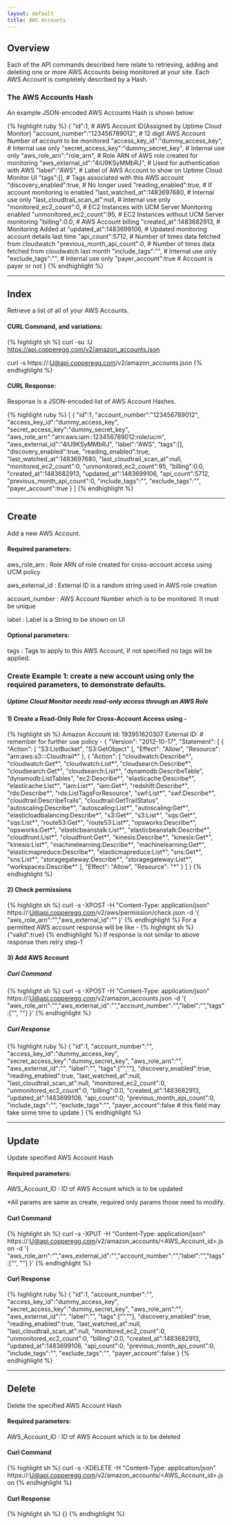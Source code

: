 ```yaml
---
layout: default
title: AWS Accounts
---
```


## Overview

Each of the API commands described here relate to retrieving, adding and deleting one or more AWS Accounts being monitored at your site.
Each AWS Account is completely described by a Hash.

### The AWS Accounts Hash

An example JSON-encoded AWS Accounts Hash is shown below:

{% highlight ruby %}
{
    "id":1,                                     # AWS Account ID(Assigned by Uptime Cloud Monitor)
    "account_number":"123456789012",            # 12 digit AWS Account Number of account to be monitored
    "access_key_id":"dummy_access_key",         # Internal use only
    "secret_access_key":"dummy_secret_key",     # Internal use only
    "aws_role_arn":"role_arn",                  # Role ARN of AWS role created for monitoring
    "aws_external_id":"4iU9KSyMMbRJ",           # Used for authentication with AWS
    "label":"AWS",                              # Label of AWS Account to show on Uptime Cloud Monitor UI
    "tags":[],                                  # Tags associated with this AWS account
    "discovery_enabled":true,                   # No longer used
    "reading_enabled":true,                     # If account monitoring is enabled
    "last_watched_at":1483697680,               # Internal use only
    "last_cloudtrail_scan_at":null,             # Internal use only
    "monitored_ec2_count":0,                    # EC2 Instances with UCM Server Monitoring enabled
    "unmonitored_ec2_count":95,                 # EC2 Instances without UCM Server monitoring
    "billing":0.0,                              # AWS Account billing
    "created_at":1483682913,                    # Monitoring Added at
    "updated_at":1483699106,                    # Updated monitoring account details last time
    "api_count":5712,                           # Number of times data fetched from cloudwatch
    "previous_month_api_count":0,               # Number of times data fetched from cloudwatch last month
    "include_tags":"",                          # Internal use only
    "exclude_tags":"",                          # Internal use only
    "payer_account":true                        # Account is payer or not
}
{% endhighlight %}

------

## Index

Retrieve a list of all of your AWS Accounts.

#### CURL Command, and variations:
{% highlight sh %}
curl -su <APIKEY>:U https://api.copperegg.com/v2/amazon_accounts.json

curl -s https://<APIKEY>:U@api.copperegg.com/v2/amazon_accounts.json
{% endhighlight %}


#### CURL Response:
Response is a JSON-encoded list of AWS Account Hashes.

{% highlight ruby %}
[
    {
        "id":1,
        "account_number":"123456789012",
        "access_key_id":"dummy_access_key",
        "secret_access_key":"dummy_secret_key",
        "aws_role_arn":"arn:aws:iam::123456789012:role/ucm",
        "aws_external_id":"4iU9KSyMMbRJ",
        "label":"AWS",
        "tags":[],
        "discovery_enabled":true,
        "reading_enabled":true,
        "last_watched_at":1483697680,
        "last_cloudtrail_scan_at":null,
        "monitored_ec2_count":0,
        "unmonitored_ec2_count":95,
        "billing":0.0,
        "created_at":1483682913,
        "updated_at":1483699106,
        "api_count":5712,
        "previous_month_api_count":0,
        "include_tags":"",
        "exclude_tags":"",
        "payer_account":true
    }
]
{% endhighlight %}

------

## Create

Add a new AWS Account.

#### Required parameters:

aws_role_arn
: Role ARN of role created for cross-account access using UCM policy

aws_external_id
: External ID is a random string used in AWS role creation

account_number
: AWS Account Number which is to be monitored. It must be unique

label
: Label is a String to be shown on UI

#### Optional parameters:

tags
: Tags to apply to this AWS Account, If not specified no tags will be applied.

### Create Example 1: create a new account using only the required parameters, to demonstrate defaults.

##### Uptime Cloud Monitor needs read-only access through an AWS Role

#### 1) Create a Read-Only Role for Cross-Account Access using -
{% highlight sh %}
Amazon Account Id: 193951620307
External ID: <random string>  # remember for further use
policy -
{ "Version": "2012-10-17", "Statement": [ { "Action": [ "S3:ListBucket", "S3:GetObject" ], "Effect": "Allow", "Resource": "arn:aws:s3:::Cloudtrail*" }, { "Action": [ "cloudwatch:Describe*", "cloudwatch:Get*", "cloudwatch:List*", "cloudsearch:Describe*", "cloudsearch:Get*", "cloudsearch:List*", "dynamodb:DescribeTable", "dynamodb:ListTables", "ec2:Describe*", "elasticache:Describe*", "elasticache:List*", "iam:List*", "iam:Get*", "redshift:Describe*", "rds:Describe*", "rds:ListTagsForResource", "swf:List*", "swf:Describe*", "cloudtrail:DescribeTrails", "cloudtrail:GetTrailStatus", "autoscaling:Describe*", "autoscaling:List*", "autoscaling:Get*", "elasticloadbalancing:Describe*", "s3:Get*", "s3:List*", "sqs:Get*", "sqs:List*", "route53:Get*", "route53:List*", "opsworks:Describe*", "opsworks:Get*", "elasticbeanstalk:List*", "elasticbeanstalk:Describe*", "cloudfront:List*", "cloudfront:Get*", "kinesis:Describe*", "kinesis:Get*", "kinesis:List*", "machinelearning:Describe*", "machinelearning:Get*", "elasticmapreduce:Describe*", "elasticmapreduce:List*", "sns:Get*", "sns:List*", "storagegateway:Describe*", "storagegateway:List*", "workspaces:Describe*" ], "Effect": "Allow", "Resource": "*" } ] }
{% endhighlight %}

#### 2) Check permissions
{% highlight sh %}
curl -s -XPOST -H "Content-Type: application/json" https://<APIKEY>:U@api.copperegg.com/v2/aws/permission/check.json -d '{ "aws_role_arn":"<Role ARN>","aws_external_id":"<External ID>" }'
{% endhighlight %}
For a permitted AWS account response will be like -
{% highlight sh %}
{"valid":true}
{% endhighlight %}
If response is not similar to above response then retry step-1

#### 3) Add AWS Account

##### Curl Command
{% highlight sh %}
curl -s -XPOST -H "Content-Type: application/json" https://<APIKEY>:U@api.copperegg.com/v2/amazon_accounts.json -d '{ "aws_role_arn":"<Role ARN>","aws_external_id":"<External ID>","account_number":"<AWS Account Number>","label":"<LABEL>","tags":["<tag1>", "<tag2>"] }'
{% endhighlight %}

##### Curl Response
{% highlight ruby %}
{
    "id":1,
    "account_number":"<Account Number>",
    "access_key_id":"dummy_access_key",
    "secret_access_key":"dummy_secret_key",
    "aws_role_arn":"<Role ARN>",
    "aws_external_id":"<External ID>",
    "label":"<LABEL>",
    "tags":["<tag1>","<tag2>"],
    "discovery_enabled":true,
    "reading_enabled":true,
    "last_watched_at":null,
    "last_cloudtrail_scan_at":null,
    "monitored_ec2_count":0,
    "unmonitored_ec2_count":0,
    "billing":0.0,
    "created_at":1483682913,
    "updated_at":1483699106,
    "api_count":0,
    "previous_month_api_count":0,
    "include_tags":"",
    "exclude_tags":"",
    "payer_account":false   # this field may take some time to update
}
{% endhighlight %}

------

## Update
Update specified AWS Account Hash

#### Required parameters:

AWS_Account_ID
:  ID of AWS Account which is to be updated

*All params are same as create, required only params those need to modify.

#### Curl Command

{% highlight sh %}
curl -s -XPUT -H "Content-Type: application/json" https://<APIKEY>:U@api.copperegg.com/v2/amazon_accounts/<AWS_Account_id>.json -d '{ "aws_role_arn":"<Role ARN>","aws_external_id":"<External ID>","account_number":"<AWS Account Number>","label":"<LABEL>","tags":["<tag1>", "<tag2>"] }'
{% endhighlight %}

#### Curl Response
{% highlight ruby %}
{
    "id":1,
    "account_number":"<Account Number>",
    "access_key_id":"dummy_access_key",
    "secret_access_key":"dummy_secret_key",
    "aws_role_arn":"<Role ARN>",
    "aws_external_id":"<External ID>",
    "label":"<LABEL>",
    "tags":["<tag1>","<tag2>"],
    "discovery_enabled":true,
    "reading_enabled":true,
    "last_watched_at":null,
    "last_cloudtrail_scan_at":null,
    "monitored_ec2_count":0,
    "unmonitored_ec2_count":0,
    "billing":0.0,
    "created_at":1483682913,
    "updated_at":1483699106,
    "api_count":0,
    "previous_month_api_count":0,
    "include_tags":"",
    "exclude_tags":"",
    "payer_account":false
}
{% endhighlight %}

------

## Delete
Delete the specified AWS Account Hash

#### Required parameters:

AWS_Account_ID
: ID of AWS Account which is to be deleted

#### Curl Command

{% highlight sh %}
curl -s -XDELETE -H "Content-Type: application/json" https://<APIKEY>:U@api.copperegg.com/v2/amazon_accounts/<AWS_Account_id>.json
{% endhighlight %}

#### Curl Response

{% highlight sh %}
{}
{% endhighlight %}
